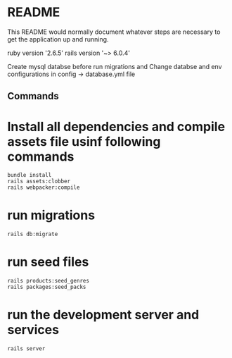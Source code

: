 # README

This README would normally document whatever steps are necessary to get the
application up and running.

ruby version '2.6.5'
rails version '~> 6.0.4'

Create mysql databse before run migrations and
Change databse and env configurations in config -> database.yml file

## Commands

# Install all dependencies and compile assets file usinf following commands
```
bundle install
rails assets:clobber
rails webpacker:compile
```

# run migrations
```
rails db:migrate
```

# run seed files
```
rails products:seed_genres
rails packages:seed_packs
```

# run the development server and services
```
rails server
```

